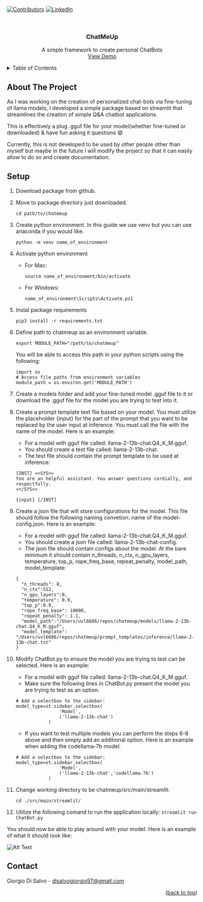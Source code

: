 <a name="readme-top"></a>

<!-- PROJECT SHIELDS -->
<!--
-->
[![Contributors][contributors-shield]][contributors-url]
[![LinkedIn][linkedin-shield]][linkedin-url]



<!-- PROJECT INFO -->
<br />
<div align="center">
<h3 align="center">ChatMeUp</h3>

  <p align="center">
    A simple framework to create personal ChatBots
    <br />
    <a href="https://github.com/PerifanosPrometheus/chatmeup/tree/main/demo/Sample_Q&A.gif">View Demo</a>
  </p>
</div>



<!-- TABLE OF CONTENTS -->
<details>
  <summary>Table of Contents</summary>
  <ol>
    <li>
      <a href="#about-the-project">About The Project</a>
    </li>
    <li>
      <a href="#setup">Setup</a>
    </li>
  </ol>
</details>


<!-- ABOUT THE PROJECT -->
## About The Project

As I was working on the creation of personalized chat-bots via fine-tuning of llama models, I developed a simple package based on streamlit that streamlines the creation of simple Q&A chatbot applications.

This is effectively a plug .gguf file for your model(whether fine-tuned or downloaded) & have fun asking it questions :smile:

Currently, this is not developed to be used by other people other than myself but maybe in the future I will modify the project so that it can easily allow to do so and create documentation.


<!--  -->
## Setup

1. Download package from github.

1. Move to package directory just downloaded.

   ```cd path/to/chatmeup```

2. Create python environment. In this guide we use venv but you can use anaconda if you would like.

    ```python -m venv name_of_environment```

3. Activate python environment
    - For Mac:

      ```source name_of_environment/bin/activate```
    - For Windows:

      ```name_of_environment\Scripts\Activate.ps1```

4. Instal package requirements

    ```pip3 install -r requirements.txt```

5. Define path to chatmeup as an environment variable.

    ```export MODULE_PATH="/path/to/chatmeup"```

    You will be able to access this path in your python scripts using the following:

    ```
    import os
    # Access file paths from environment variables
    module_path = os.environ.get('MODULE_PATH')
    ```

6. Create a models folder and add your fine-tuned model .gguf file to it or download the .gguf file for the model you are trying to test into it.

7. Create a prompt template text file based on your model. You must utilize the placeholder {input} for the part of the prompt that you want to be replaced by the user input at inference. You must call the file with the name of the model. Here is an example:
    - For a model with gguf file called: llama-2-13b-chat.Q4_K_M.gguf. 
    - You should create a text file called: llama-2-13b-chat. 
    - The text file should contain the prompt template to be used at inference:
    ```
    [INST] <<SYS>>
    You are an helpful assistant. You answer questions cordially, and respectfully.
    <</SYS>>

    {input} [/INST]
    ```

8. Create a json file that will store configurations for the model. This file should follow the following naming convetion: name of the model-config.json. Here is an example:
    - For a model with gguf file called: llama-2-13b-chat.Q4_K_M.gguf. 
    - You should create a json file called: llama-2-13b-chat-config. 
    - The json file should contain configs about the model. At the bare minimum it should contain n_threads, n_ctx, n_gpu_layers, temperature, top_p, rope_freq_base, repeat_penalty, model_path, model_template:
    ```
    {
      "n_threads": 8, 
      "n_ctx":512,
      "n_gpu_layers":0,
      "temperature": 0.9,
      "top_p":0.9,
      "rope_freq_base": 10000,
      "repeat_penalty": 1.1,
      "model_path":"/Users/uvl6686/repos/chatmeup/models/llama-2-13b-chat.Q4_K_M.gguf",
      "model_template": "/Users/uvl6686/repos/chatmeup/prompt_templates/inference/llama-2-13b-chat.txt"
    }
    ```
9. Modify ChatBot.py to ensure the model you are trying to test can be selected. Here is an example:
    - For a model with gguf file called: llama-2-13b-chat.Q4_K_M.gguf. 
    - Make sure the following lines in ChatBot.py present the model you are trying to test as an option.
    ```
    # Add a selectbox to the sidebar:
    model_type=st.sidebar.selectbox(
                    'Model',
                    ('llama-2-13b-chat')
                )
    ```
    - If you want to test multiple models you can perform the steps 6-8 above and then simply add an additional option. Here is an example when adding the codellama-7b model:
    ```
    # Add a selectbox to the sidebar:
    model_type=st.sidebar.selectbox(
                    'Model',
                    ('llama-2-13b-chat','codellama-7b')
                )
    ```

10. Change working directory to be chatmeup/src/main/streamlit:

    ```cd ./src/main/streamlit/```

11. Utilize the following comand to run the application locally:
    ```streamlit run ChatBot.py```

You should now be able to play around with your model. Here is an example of what it should look like:

![Alt Text](https://github.com/PerifanosPrometheus/chatmeup/tree/main/demo/Sample_Q&A.gif)

<!-- CONTACT -->
## Contact

Giorgio Di Salvo - disalvogiorgio97@gmail.com

<p align="right">(<a href="#readme-top">back to top</a>)</p>





<!-- MARKDOWN LINKS & IMAGES -->
<!-- https://www.markdownguide.org/basic-syntax/#reference-style-links -->
[contributors-shield]: https://img.shields.io/github/contributors/PerifanosPrometheus/chatmeup.svg?style=for-the-badge
[contributors-url]: https://github.com/PerifanosPrometheus
[linkedin-shield]: https://img.shields.io/badge/-LinkedIn-black.svg?style=for-the-badge&logo=linkedin&colorB=555
[linkedin-url]: https://www.linkedin.com/in/giorgiodisalvo/